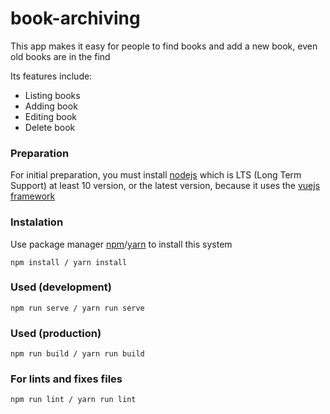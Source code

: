 # book-archiving

This app makes it easy for people to find books and add a new book, even old books are in the find

Its features include:

- Listing books
- Adding book
- Editing book
- Delete book

### Preparation

For initial preparation, you must install [nodejs](https://nodejs.org/en/) which is LTS (Long Term Support) at least 10 version, or the latest version, because it uses the [vuejs framework](https://vuejs.org)

### Instalation

Use package manager [npm]()/[yarn](https://yarnpkg.com/) to install this system

```
npm install / yarn install
```

### Used (development)

```
npm run serve / yarn run serve
```

### Used (production)

```
npm run build / yarn run build
```

### For lints and fixes files

```
npm run lint / yarn run lint
```

